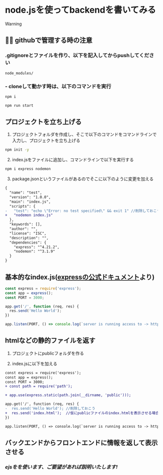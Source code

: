 # node.jsを使ってbackendを書いてみる

> [!WARNING]
> ## 🧑‍💻 githubで管理する時の注意
>### .gitignoreとファイルを作り、以下を記入してからpushしてください
>```
>node_modules/
>```
>### - cloneして動かす時は、以下のコマンドを実行
>```bash
>npm i
>```
>```bash
>npm run start
>```


## プロジェクトを立ち上げる

1. プロジェクトフォルダを作成し、そこで以下のコマンドをコマンドラインで入力し、プロジェクトを立ち上げる
```bash
npm init -y
```

2. index.jsをファイルに追加し、コマンドラインで以下を実行する
```bash
npm i express nodemon
```

3. package.jsonというファイルがあるのでそこに以下のように変更を加える
```diff
{
  "name": "test",
  "version": "1.0.0",
  "main": "index.js",
  "scripts": {
-   "test": "echo \"Error: no test specified\" && exit 1" //削除しておこう
+   "nodemon index.js"
  },
  "keywords": [],
  "author": "",
  "license": "ISC",
  "description": "",
  "dependencies": {
    "express": "^4.21.2",
    "nodemon": "^3.1.9"
  }
}
```

## 基本的なindex.js([expressの公式ドキュメント](https://www.npmjs.com/package/express)より)
```javaScript
const express = require('express');
const app = express();
const PORT = 3000;

app.get('/', function (req, res) {
  res.send('Hello World');
})

app.listen(PORT, () => console.log(`server is running access to -> http://localhost:${PORT}`));
```

## htmlなどの静的ファイルを返す
1. プロジェクトにpublicフォルダを作る

2. index.jsに以下を加える
```diff
const express = require('express');
const app = express();
const PORT = 3000;
+ const path = require('path');

+ app.use(express.static(path.join(__dirname, 'public')));

app.get('/', function (req, res) {
-  res.send('Hello World'); //削除しておこう
+  res.send('index.html');  //仮にpublicファイルのindex.htmlを表示させる場合
})

app.listen(PORT, () => console.log(`server is running access to -> http://localhost:${PORT}`));
```

## バックエンドからフロントエンドに情報を返して表示させる
### *ejsをを使います、ご要望があれば説明いたします!*

